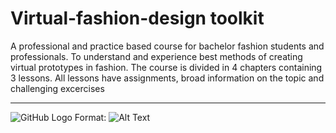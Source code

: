 # Virtual-fashion-design toolkit
A professional and practice based course for bachelor fashion students and professionals. 
To understand and experience best methods of creating virtual prototypes in fashion. 
The course is divided in 4 chapters containing 3 lessons. 
All lessons have assignments, broad information on the topic and challenging excercises
___

![GitHub Logo](/images/logo.png)
Format: ![Alt Text](https://www.youtube.com/watch?v=eg-Mg55M5QQ)



